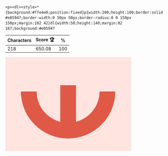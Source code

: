 `<p><dl><style>*{background:#ffe4e0;position:fixed}p{width:200;height:100;border:solid #e05947;border-width:0 50px 50px;border-radius:0 0 150px 150px;margin:102 42}dl{width:50;height:140;margin:82 167;background:#e05947`

| Characters | Score 🏆 | %   |
| ---------- | -------- | --- |
| 218        | 650.08   | 100 |

![](/2025/Jan2025/10/20250110.png)
